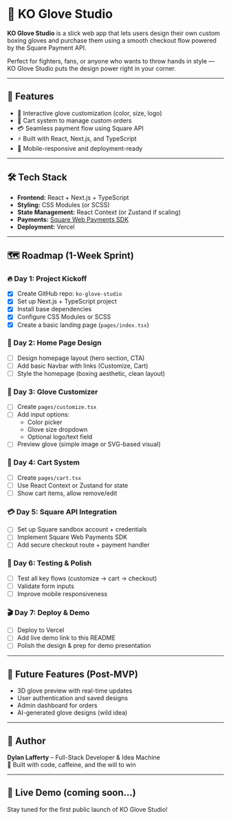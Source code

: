 # 🥊 KO Glove Studio

**KO Glove Studio** is a slick web app that lets users design their own custom boxing gloves and purchase them using a smooth checkout flow powered by the Square Payment API.

Perfect for fighters, fans, or anyone who wants to throw hands in style — KO Glove Studio puts the design power right in your corner.

---

## 🚀 Features

- 🎨 Interactive glove customization (color, size, logo)
- 🛒 Cart system to manage custom orders
- 💳 Seamless payment flow using Square API
- ⚡ Built with React, Next.js, and TypeScript
- 📱 Mobile-responsive and deployment-ready

---

## 🛠️ Tech Stack

- **Frontend:** React + Next.js + TypeScript
- **Styling:** CSS Modules (or SCSS)
- **State Management:** React Context (or Zustand if scaling)
- **Payments:** [Square Web Payments SDK](https://developer.squareup.com/docs/web-payments/overview)
- **Deployment:** Vercel

---

## 🗺️ Roadmap (1-Week Sprint)

### 🔥 Day 1: Project Kickoff
- [x] Create GitHub repo: `ko-glove-studio`
- [x] Set up Next.js + TypeScript project
- [x] Install base dependencies
- [x] Configure CSS Modules or SCSS
- [x] Create a basic landing page (`pages/index.tsx`)

### 🎨 Day 2: Home Page Design
- [ ] Design homepage layout (hero section, CTA)
- [ ] Add basic Navbar with links (Customize, Cart)
- [ ] Style the homepage (boxing aesthetic, clean layout)

### 🧤 Day 3: Glove Customizer
- [ ] Create `pages/customize.tsx`
- [ ] Add input options:
  - Color picker
  - Glove size dropdown
  - Optional logo/text field
- [ ] Preview glove (simple image or SVG-based visual)

### 🛒 Day 4: Cart System
- [ ] Create `pages/cart.tsx`
- [ ] Use React Context or Zustand for state
- [ ] Show cart items, allow remove/edit

### 💳 Day 5: Square API Integration
- [ ] Set up Square sandbox account + credentials
- [ ] Implement Square Web Payments SDK
- [ ] Add secure checkout route + payment handler

### 🧪 Day 6: Testing & Polish
- [ ] Test all key flows (customize → cart → checkout)
- [ ] Validate form inputs
- [ ] Improve mobile responsiveness

### 🎬 Day 7: Deploy & Demo
- [ ] Deploy to Vercel
- [ ] Add live demo link to this README
- [ ] Polish the design & prep for demo presentation

---

## 🔮 Future Features (Post-MVP)

- 3D glove preview with real-time updates
- User authentication and saved designs
- Admin dashboard for orders
- AI-generated glove designs (wild idea)

---

## 🧠 Author

**Dylan Lafferty** – Full-Stack Developer & Idea Machine  
👊 Built with code, caffeine, and the will to win

---

## 📍 Live Demo (coming soon…)

Stay tuned for the first public launch of KO Glove Studio!
